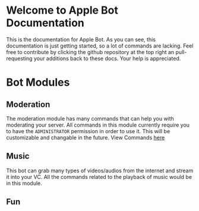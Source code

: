 # Welcome to Apple Bot Documentation
This is the documentation for Apple Bot. As you can see, this documentation is just getting started, so a lot of commands are lacking. 
Feel free to contribute by clicking the github repository at the top right an pull-requesting your additions back to these docs. Your help is appreciated.
# Bot Modules
## Moderation
The moderation module has many commands that can help you with moderating your server. All commands in this module currently require you to have the 
`ADMINISTRATOR` permission in order to use it. This will be customizable and changable in the future.
View Commands [here](moderation.md)
## Music
This bot can grab many types of videos/audios from the internet and stream it into your VC. All the commands related to the playback of music would be in this module. 
## Fun
